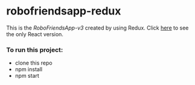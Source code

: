 # robofriendsapp-redux

This is the *RoboFriendsApp-v3* created by using Redux. Click [here](https://github.com/MalihaKabir/RoboFriendsByReactJs) to see the only React version.


### To run this project:
* clone this repo
* npm install
* npm start